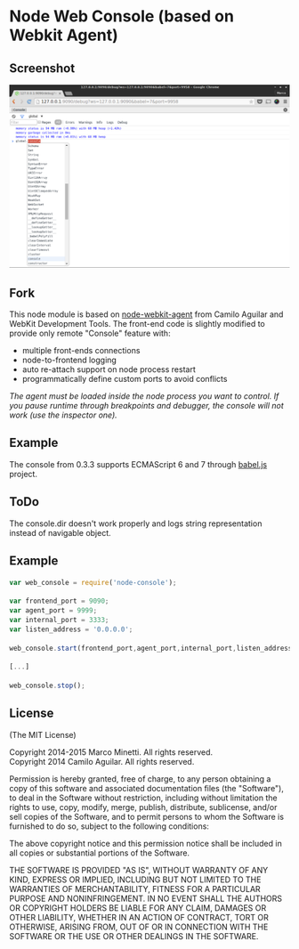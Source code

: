 # Node Web Console (based on Webkit Agent)

## Screenshot

![Screenshot](https://raw.githubusercontent.com/marcominetti/node-console/master/screenshot.png)  

## Fork

This node module is based on [node-webkit-agent](https://github.com/c4milo/node-webkit-agent) from Camilo Aguilar and WebKit Development Tools.
The front-end code is slightly modified to provide only remote "Console" feature with:  
* multiple front-ends connections  
* node-to-frontend logging  
* auto re-attach support on node process restart  
* programmatically define custom ports to avoid conflicts  

_The agent must be loaded inside the node process you want to control. If you pause runtime through breakpoints and debugger, the console will not work (use the inspector one)._



## Example
The console from 0.3.3 supports ECMAScript 6 and 7 through [babel.js](https://github.com/babel/babel) project.



## ToDo

The console.dir doesn't work properly and logs string representation instead of navigable object.



## Example
```javascript  
var web_console = require('node-console');  

var frontend_port = 9090;
var agent_port = 9999;
var internal_port = 3333;
var listen_address = '0.0.0.0';

web_console.start(frontend_port,agent_port,internal_port,listen_address);  

[...]  

web_console.stop();  
```


## License
(The MIT License)

Copyright 2014-2015 Marco Minetti. All rights reserved.  
Copyright 2014 Camilo Aguilar. All rights reserved.

Permission is hereby granted, free of charge, to any person obtaining a copy
of this software and associated documentation files (the "Software"), to
deal in the Software without restriction, including without limitation the
rights to use, copy, modify, merge, publish, distribute, sublicense, and/or
sell copies of the Software, and to permit persons to whom the Software is
furnished to do so, subject to the following conditions:

The above copyright notice and this permission notice shall be included in
all copies or substantial portions of the Software.

THE SOFTWARE IS PROVIDED "AS IS", WITHOUT WARRANTY OF ANY KIND, EXPRESS OR
IMPLIED, INCLUDING BUT NOT LIMITED TO THE WARRANTIES OF MERCHANTABILITY,
FITNESS FOR A PARTICULAR PURPOSE AND NONINFRINGEMENT. IN NO EVENT SHALL THE
AUTHORS OR COPYRIGHT HOLDERS BE LIABLE FOR ANY CLAIM, DAMAGES OR OTHER
LIABILITY, WHETHER IN AN ACTION OF CONTRACT, TORT OR OTHERWISE, ARISING
FROM, OUT OF OR IN CONNECTION WITH THE SOFTWARE OR THE USE OR OTHER DEALINGS
IN THE SOFTWARE.
